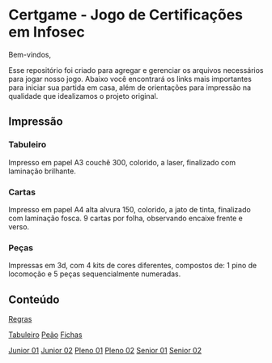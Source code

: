 # Certgame - Jogo de Certificações em Infosec

Bem-vindos,

Esse repositório foi criado para agregar e gerenciar os arquivos necessários para jogar nosso jogo.
Abaixo você encontrará os links mais importantes para iniciar sua partida em casa, além de orientações para impressão na qualidade que idealizamos o projeto original.

## Impressão

### Tabuleiro

Impresso em papel A3 couchê 300, colorido, a laser, finalizado com laminação brilhante.

### Cartas

Impresso em papel A4 alta alvura 150, colorido, a jato de tinta, finalizado com laminação fosca. 9 cartas por folha, observando encaixe frente e verso.

### Peças

Impressas em 3d, com 4 kits de cores diferentes, compostos de: 1 pino de locomoção e 5 peças sequencialmente numeradas.

## Conteúdo

[Regras](regras.md)

[Tabuleiro](tabuleiro.png)
[Peão](.\3d\peão.stl)
[Fichas](.\3d\Ficha-individual.stl)

[Junior 01](.\Cartas\PDFs\junior_1.pdf)
[Junior 02](.\Cartas\PDFs\junior_2.pdf)
[Pleno 01](.\Cartas\PDFs\pleno_1.pdf)
[Pleno 02](.\Cartas\PDFs\pleno_2.pdf)
[Senior 01](.\Cartas\PDFs\senior_1.pdf)
[Senior 02](.\Cartas\PDFs\senior_2.pdf)
